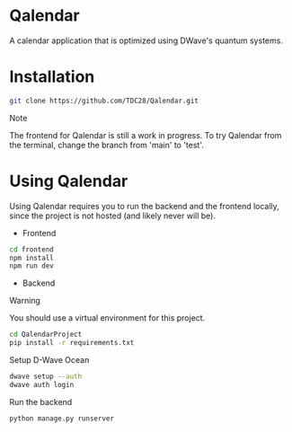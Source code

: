 # Qalendar

A calendar application that is optimized using DWave's quantum systems.

# Installation

```bash
git clone https://github.com/TDC28/Qalendar.git
```

> [!NOTE]
> The frontend for Qalendar is still a work in progress. To try Qalendar from the terminal, change the branch from 'main' to 'test'.

# Using Qalendar

Using Qalendar requires you to run the backend and the frontend locally, since the project is not hosted (and likely never will be).

- Frontend
```bash
cd frontend
npm install
npm run dev
```

- Backend

> [!WARNING]
> You should use a virtual environment for this project.

```bash
cd QalendarProject
pip install -r requirements.txt
```

Setup D-Wave Ocean
```bash
dwave setup --auth
dwave auth login
```

Run the backend
```bash
python manage.py runserver
```

